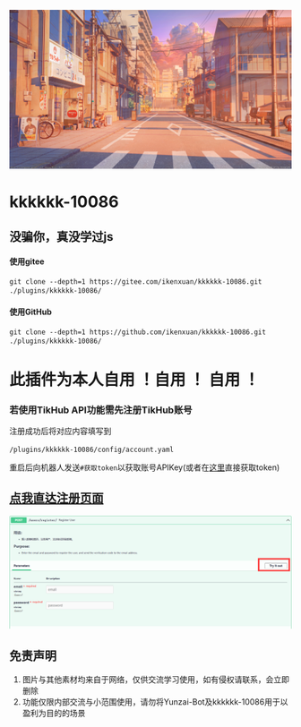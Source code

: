 ![啊哈](resources/photos/photo1.jpg)
# kkkkkk-10086
## 没骗你，真没学过js

#### 使用gitee
```
git clone --depth=1 https://gitee.com/ikenxuan/kkkkkk-10086.git ./plugins/kkkkkk-10086/
```
#### 使用GitHub
```
git clone --depth=1 https://github.com/ikenxuan/kkkkkk-10086.git ./plugins/kkkkkk-10086/
```


# 此插件为本人自用 ！自用 ！ 自用 ！
### 若使用TikHub API功能需先注册TikHub账号
注册成功后将对应内容填写到

`/plugins/kkkkkk-10086/config/account.yaml`

重启后向机器人发送`#获取token`以获取账号APIKey(或者在[这里](https://api.tikhub.io/#/Authorization/login_for_access_token_user_login_post)直接获取token)

## [点我直达注册页面](https://api.tikhub.io/#/Authorization/register_user_users_register__post)
[![鸡](resources/photos/md.png)](https://api.tikhub.io/#/Authorization/register_user_users_register__post)
## 免责声明

1. 图片与其他素材均来自于网络，仅供交流学习使用，如有侵权请联系，会立即删除
2. 功能仅限内部交流与小范围使用，请勿将Yunzai-Bot及kkkkkk-10086用于以盈利为目的的场景


